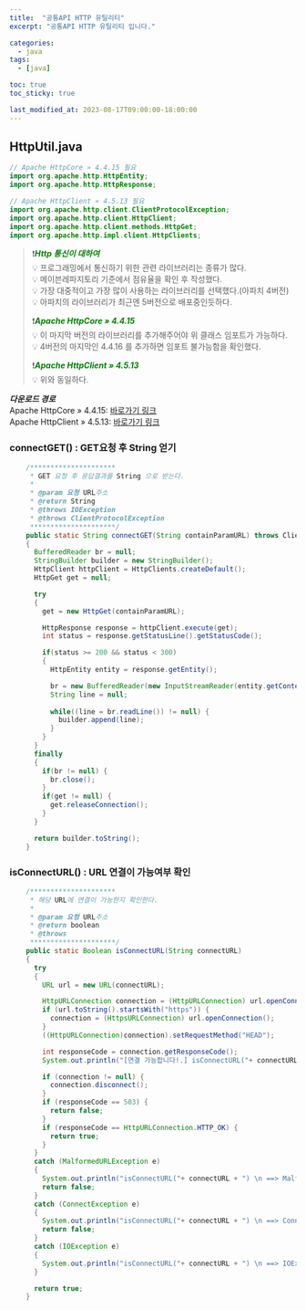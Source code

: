 ```yaml
---
title:  "공통API HTTP 유틸리티"
excerpt: "공통API HTTP 유틸리티 입니다."

categories:
  - java
tags:
  - [java]

toc: true
toc_sticky: true

last_modified_at: 2023-08-17T09:00:00-18:00:00
---
```

  
## HttpUtil.java
```java
// Apache HttpCore » 4.4.15 필요
import org.apache.http.HttpEntity;
import org.apache.http.HttpResponse;

// Apache HttpClient » 4.5.13 필요 
import org.apache.http.client.ClientProtocolException;
import org.apache.http.client.HttpClient;
import org.apache.http.client.methods.HttpGet;
import org.apache.http.impl.client.HttpClients;

```

> ❗<span style='color:green'><b><I>Http 통신이 대하여</I></b></span>  
> 💡 프로그래밍에서 통신하기 위한 관련 라이브러리는 종류가 많다.  
> 💡 메이븐레파지토리 기준에서 점유율을 확인 후 작성했다.  
> 💡 가장 대중적이고 가장 많이 사용하는 라이브러리를 선택했다.(아파치 4버전)   
> 💡 아파치의 라이브러리가 최근엔 5버전으로 배포중인듯하다. 
>  
> ❗<span style='color:green'><b><I>Apache HttpCore » 4.4.15</I></b></span>  
> 💡 이 마지막 버전의 라이브러리를 추가해주어야 위 클래스 임포트가 가능하다.  
> 💡 4버전의 마지막인 4.4.16 를 추가하면 임포트 불가능함을 확인했다.   
>   
> ❗<span style='color:green'><b><I>Apache HttpClient » 4.5.13</I></b></span>  
> 💡 위와 동일하다.  

***다운로드 경로***  
Apache HttpCore » 4.4.15: [바로가기 링크](https://mvnrepository.com/artifact/org.apache.httpcomponents/httpcore/4.4.15)  
Apache HttpClient » 4.5.13: [바로가기 링크](https://mvnrepository.com/artifact/org.apache.httpcomponents/httpclient/4.5.13)  
    

### connectGET() : GET요청 후 String 얻기
```java
	/*********************
	 * GET 요청 후 응답결과를 String 으로 받는다.
	 * 
	 * @param 요청 URL주소
	 * @return String
	 * @throws IOException 
	 * @throws ClientProtocolException
	 *********************/
	public static String connectGET(String containParamURL) throws ClientProtocolException, IOException 
	{
	  BufferedReader br = null;
	  StringBuilder builder = new StringBuilder();
	  HttpClient httpClient = HttpClients.createDefault();
	  HttpGet get = null;

	  try
	  {
	    get = new HttpGet(containParamURL);

	    HttpResponse response = httpClient.execute(get);
	    int status = response.getStatusLine().getStatusCode();

	    if(status >= 200 && status < 300) 
	    {
	      HttpEntity entity = response.getEntity();

	      br = new BufferedReader(new InputStreamReader(entity.getContent()));
	      String line = null;
	      
	      while((line = br.readLine()) != null) {
	        builder.append(line);
	      }
	    }
	  }
	  finally
	  {
	    if(br != null) {
	      br.close();
	    }
	    if(get != null) {
	      get.releaseConnection();
	    }
	  }

	  return builder.toString();
	}

```

### isConnectURL() : URL 연결이 가능여부 확인
```java
	/*********************
	 * 해당 URL에 연결이 가능한지 확인한다.
	 * 
	 * @param 요청 URL주소
	 * @return boolean
	 * @throws
	 *********************/
	public static Boolean isConnectURL(String connectURL) 
	{  
	  try
	  {
	    URL url = new URL(connectURL);

	    HttpURLConnection connection = (HttpURLConnection) url.openConnection();
	    if (url.toString().startsWith("https")) {
	      connection = (HttpsURLConnection) url.openConnection();
	    }
	    ((HttpURLConnection)connection).setRequestMethod("HEAD");

	    int responseCode = connection.getResponseCode();
	    System.out.println("[연결 가능합니다!.] isConnectURL("+ connectURL + ") \n ==> responseCode: " + responseCode);

	    if (connection != null) {
	      connection.disconnect();
	    }
	    if (responseCode == 503) {
	      return false;
	    }
	    if (responseCode == HttpURLConnection.HTTP_OK) {
	      return true;
	    }
	  }
	  catch (MalformedURLException e)
	  {
	    System.out.println("isConnectURL("+ connectURL + ") \n ==> MalformedURLException: " + e.toString());
	    return false;
	  }
	  catch (ConnectException e)
	  {
	    System.out.println("isConnectURL("+ connectURL + ") \n ==> ConnectException: " + e.toString());
	    return false;
	  }
	  catch (IOException e)
	  {
	    System.out.println("isConnectURL("+ connectURL + ") \n ==> IOException: " + e.toString());
	  }

	  return true;
	}

```
